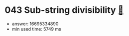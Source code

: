 043 Sub-string divisibility [:link:](http://projecteuler.net/problem=43)  
========================

- answer: 16695334890 
- min used time: 5749 ms

